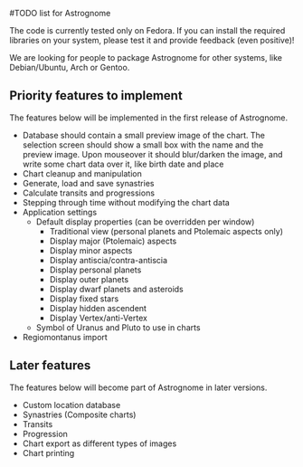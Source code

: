 #TODO list for Astrognome

The code is currently tested only on Fedora. If you can install the required
libraries on your system, please test it and provide feedback (even positive)!

We are looking for people to package Astrognome for other systems, like
Debian/Ubuntu, Arch or Gentoo.

## Priority features to implement

The features below will be implemented in the first release of Astrognome.

* Database should contain a small preview image of the chart. The selection
  screen should show a small box with the name and the preview image. Upon
  mouseover it should blur/darken the image, and write some chart data over
  it, like birth date and place
* Chart cleanup and manipulation
* Generate, load and save synastries
* Calculate transits and progressions
* Stepping through time without modifying the chart data
* Application settings
  * Default display properties (can be overridden per window)
    * Traditional view (personal planets and Ptolemaic aspects only)
    * Display major (Ptolemaic) aspects
    * Display minor aspects
    * Display antiscia/contra-antiscia
    * Display personal planets
    * Display outer planets
    * Display dwarf planets and asteroids
    * Display fixed stars
    * Display hidden ascendent
    * Display Vertex/anti-Vertex
  * Symbol of Uranus and Pluto to use in charts
* Regiomontanus import

## Later features

The features below will become part of Astrognome in later versions.

* Custom location database
* Synastries (Composite charts)
* Transits
* Progression
* Chart export as different types of images
* Chart printing

